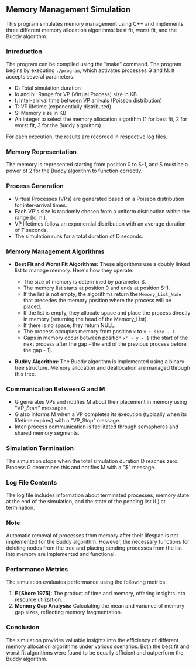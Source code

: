 ## Memory Management Simulation

This program simulates memory management using C++ and implements three different memory allocation algorithms: best fit, worst fit, and the Buddy algorithm.

### Introduction

The program can be compiled using the "make" command.
The program begins by executing `./program`, which activates processes G and M. It accepts several parameters:

- D: Total simulation duration
- lo and hi: Range for VP (Virtual Process) size in KB
- t: Inter-arrival time between VP arrivals (Poisson distribution)
- T: VP lifetime (exponentially distributed)
- S: Memory size in KB
- An integer to select the memory allocation algorithm (1 for best fit, 2 for worst fit, 3 for the Buddy algorithm)

For each execution, the results are recorded in respective log files.

### Memory Representation

The memory is represented starting from position 0 to S-1, and S must be a power of 2 for the Buddy algorithm to function correctly.

### Process Generation

- Virtual Processes (VPs) are generated based on a Poisson distribution for inter-arrival times.
- Each VP's size is randomly chosen from a uniform distribution within the range [lo, hi].
- VP lifetimes follow an exponential distribution with an average duration of T seconds.
- The simulation runs for a total duration of D seconds.

### Memory Management Algorithms

- **Best Fit and Worst Fit Algorithms:** These algorithms use a doubly linked list to manage memory. Here's how they operate:
  
  - The size of memory is determined by parameter S.
  - The memory list starts at position 0 and ends at position S-1.
  - If the list is not empty, the algorithms return the `Memory_List_Node` that precedes the memory position where the process will be placed.
  - If the list is empty, they allocate space and place the process directly in memory (returning the head of the Memory_List).
  - If there is no space, they return NULL.
  - The process occupies memory from position `x` to `x + size - 1`.
  - Gaps in memory occur between position `x' - y - 1` (the start of the next process after the gap - the end of the previous process before the gap - 1).

- **Buddy Algorithm:** The Buddy algorithm is implemented using a binary tree structure. Memory allocation and deallocation are managed through this tree.

### Communication Between G and M

- G generates VPs and notifies M about their placement in memory using "VP_Start" messages.
- G also informs M when a VP completes its execution (typically when its lifetime expires) with a "VP_Stop" message.
- Inter-process communication is facilitated through semaphores and shared memory segments.

### Simulation Termination

The simulation stops when the total simulation duration D reaches zero. Process G determines this and notifies M with a "$" message.

### Log File Contents

The log file includes information about terminated processes, memory state at the end of the simulation, and the state of the pending list (L) at termination.

### Note

Automatic removal of processes from memory after their lifespan is not implemented for the Buddy algorithm. However, the necessary functions for deleting nodes from the tree and placing pending processes from the list into memory are implemented and functional.

### Performance Metrics

The simulation evaluates performance using the following metrics:

1. **E [Shore 1975]:** The product of time and memory, offering insights into resource utilization.
2. **Memory Gap Analysis:** Calculating the mean and variance of memory gap sizes, reflecting memory fragmentation.

### Conclusion

The simulation provides valuable insights into the efficiency of different memory allocation algorithms under various scenarios. Both the best fit and worst fit algorithms were found to be equally efficient and outperform the Buddy algorithm.
